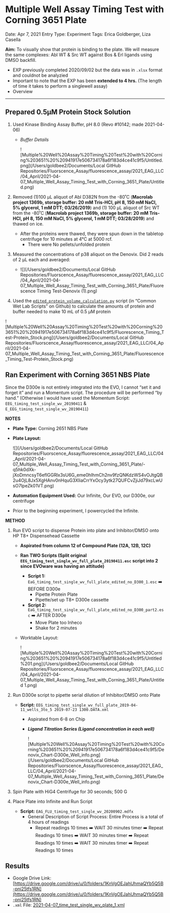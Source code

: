 # Multiple Well Assay Timing Test with Corning 3651 Plate

Date: Apr 7, 2021
Entry Type: Experiment
Tags: Erica Goldberger, Liza Casella

**Aim:** To visually show that protein is binding to the plate. We will measure the same complexes: Abl WT & Src WT against Bos & Erl ligands using DMSO backfill.

- EXP previously completed 2020/09/02 but the data was in `.xlsx` format and couldnot be analyzied
- Important to note that the EXP has been **extended to 4 hrs.** (The length of time it takes to perform a singlewell assay)
- Overview

---

## **Prepared 0.5µM Protein Stock Solution**

1. Used Kinase Binding Assay Buffer, pH 8.0 (Revo #10142; made 2021-04-06)

   - *Buffer Details*

     ![Multiple%20Well%20Assay%20Timing%20Test%20with%20Corning%203651%20%20941917e506734178a6f183d4ce41c9f5/Untitled.png](/Users/goldbee2/Documents/Local GitHub Repositories/Fluorscence_Assay/fluorescence_assay/2021_EAG_LLC/04_April/2021-04-07_Multiple_Well_Assay_Timing_Test_with_Corning_3651_Plate/Untitled.png)

2. Removed (1)100 µL aliquot of Abl D382N from the -80˚C (**Macrolab project 1369b, storage buffer: 20 mM Tris-HCl, pH 8, 150 mM NaCl, 5% glycerol, 1 mM DTT; 03/26/2019**) and (1) 100 µL aliquot of Src WT from the -80˚C (**Macrolab project 1369b, storage buffer: 20 mM Tris-HCl, pH 8, 150 mM NaCl, 5% glycerol, 1 mM DTT; 03/28/2019**) and thawed on ice. 

   - After the proteins were thawed, they were spun down in the tabletop centrifuge for 10 minutes at 4°C at 5000 rcf.
     - There were No pellets/unfolded protein

3. Measured the concentrations of p38 aliquot on the Denovix. Did 2 reads of 2 µL each and averaged:

   * ![](/Users/goldbee2/Documents/Local GitHub Repositories/Fluorscence_Assay/fluorescence_assay/2021_EAG_LLC/04_April/2021-04-07_Multiple_Well_Assay_Timing_Test_with_Corning_3651_Plate/Fluorescence Timing Test-Denovix (1).png)

4. Used the [`edited_protein_volume_calculation.py`](https://github.com/choderalab/wetlab-protocols/blob/master/Frequent_calculations_during_experiment_preparation/WIP_python_scripts/edited_protein_volume_calculation.py) script (in “Common Wet Lab Scripts” on Github) to calculate the amounts of protein and buffer needed to make 10 mL of 0.5 µM protein 

![Multiple%20Well%20Assay%20Timing%20Test%20with%20Corning%203651%20%20941917e506734178a6f183d4ce41c9f5/Fluorescence_Timing_Test-Protein_Stock.png](/Users/goldbee2/Documents/Local GitHub Repositories/Fluorscence_Assay/fluorescence_assay/2021_EAG_LLC/04_April/2021-04-07_Multiple_Well_Assay_Timing_Test_with_Corning_3651_Plate/Fluorescence_Timing_Test-Protein_Stock.png)

## **Ran Experiment with Corning 3651 NBS Plate**

Since the D300e is not entirely integrated into the EVO, I cannot “set it and forget it” and run a Momentum script. The procedure will be performed “by hand.” (Otherwise I would have used the Momentum Script: `EEG_timing_test_single_wv_20190411` & `E_EEG_timing_test_single_wv_20190411`)

**NOTES**

- **Plate Type:** Corning 2651 NBS Plate

- **Plate Layout:**

  ![](/Users/goldbee2/Documents/Local GitHub Repositories/Fluorscence_Assay/fluorescence_assay/2021_EAG_LLC/04_April/2021-04-07_Multiple_Well_Assay_Timing_Test_with_Corning_3651_Plate/-q5hk0dXk-jXoDmncsyT6efIGGRlx3sU6G_eme0hIhmCh2nv9fzQNKdzWS4vOJtgQB2u4OjL8Jx5XgHAnv0nHquG3XIiaCrrYxOcy3ytk27QUFCvZjiJd79xcLwUsO7IpeZk01VT.png)

- **Automation Equipment Used:** Our Infinite, Our EVO, our D300e, our centrifuge

- Prior to the beginning experiment, I powercycled the Infinite.

**METHOD**

1. Run EVO script to dispense Protein into plate and Inhibitor/DMSO onto HP T8+ Dispensehead Cassette

   - **Aspirated from column 12 of Compound Plate (12A, 12B, 12C)**

   - **Ran TWO Scripts (Split original `EEG_timing_test_single_wv_full_plate_20190411.esc` script into 2 since EVOware was having an attitude)**

     - **Script 1:** `EaG_timing_test_single_wv_full_plate_edited_no_D300_1.esc`  ➡️ BEFORE D300e
       - Pipette Protein Plate
       - Pipette/set up T8+ D300e cassette
     - **Script 2:** `EaG_timing_test_single_wv_full_plate_edited_no_D300_part2.esc` ➡️ AFTER D300e
       - Move Plate too Inheco
       - Shake for 2 minutes

   - Worktable Layout:

     ![Multiple%20Well%20Assay%20Timing%20Test%20with%20Corning%203651%20%20941917e506734178a6f183d4ce41c9f5/Untitled%201.png](/Users/goldbee2/Documents/Local GitHub Repositories/Fluorscence_Assay/fluorescence_assay/2021_EAG_LLC/04_April/2021-04-07_Multiple_Well_Assay_Timing_Test_with_Corning_3651_Plate/Untitled 1.png)

2. Run D300e script to pipette serial dilution of Inhibitor/DMSO onto Plate 

   - **Script:** `EEG_timing_test_single_wv_full_plate_2019-04-11_wells_3to_5 2019-07-23 1300.DATA.xml`

     - Aspirated from 6-8 on Chip

     - ***Ligand Titration Series (Ligand concentration in each well)***

       ![Multiple%20Well%20Assay%20Timing%20Test%20with%20Corning%203651%20%20941917e506734178a6f183d4ce41c9f5/Denovix_Chart-D300e_Well_info.png](/Users/goldbee2/Documents/Local GitHub Repositories/Fluorscence_Assay/fluorescence_assay/2021_EAG_LLC/04_April/2021-04-07_Multiple_Well_Assay_Timing_Test_with_Corning_3651_Plate/Denovix_Chart-D300e_Well_info.png)

3. Spin Plate with HiG4 Centrifuge for 30 seconds; 500 G

4. Place Plate into Infinite and Run Script

   - **Script:** `EAG_FLU_timing_test_single_wv_20200902.mdfx`
     - General Description of Script Process: Entire Process is a total of 4 hours of readings
       - Repeat readings 10 times :arrow_right: WAIT 30 minutes timer :arrow_right: Repeat Readings 10 times :arrow_right:  WAIT 30 minutes timer :arrow_right: Repeat Readings 10 times :arrow_right: WAIT 30 minutes timer :arrow_right: Repeat Readings 10 times

## Results

- Google Drive Link: [https://drive.google.com/drive/u/0/folders/1KnVgOEJahUhmaQYb5Q5B-pni25tfs1RN](https://drive.google.com/drive/u/0/folders/1KnVgOEJahUhmaQYb5Q5B-pni25tfs1RN)
- `.xml` File: [2021-04-07_time_test_single_wv_plate_1.xml](Multiple%20Well%20Assay%20Timing%20Test%20with%20Corning%203651%20%20941917e506734178a6f183d4ce41c9f5/2021-04-07_time_test_single_wv_plate_1.xml)

